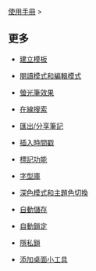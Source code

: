 [使用手冊](/dragonnest/drawnote/manual/zh-tw) >

更多
---

- [建立模板](new_template.md)

- [閱讀模式和編輯模式](reading_mode_and_editing_mode.md)

- [螢光筆效果](highlighter_effect.md)

- [在線搜索](online_search.md)

- [匯出/分享筆記](export_share_notes.md)

- [插入時間戳](insert_timestamp.md)

- [標記功能](marking_function.md)

- [字型庫](font_library.md)

- [深色模式和主題色切換](dark_mode_theme.md)

- [自動儲存](autosave.md)

- [自動鎖定](automatic_locking.md)

- [隱私鎖](privacy_lock.md)

- [添加桌面小工具](add_widgets.md)